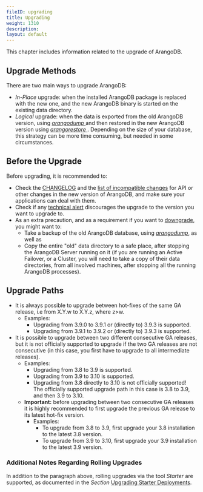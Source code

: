 ```yaml
---
fileID: upgrading
title: Upgrading
weight: 1310
description: 
layout: default
---
```

This chapter includes information related to the upgrade of ArangoDB.

## Upgrade Methods

There are two main ways to upgrade ArangoDB:

- _In-Place_ upgrade: when the installed ArangoDB package is replaced with the new one, and
  the new ArangoDB binary is started on the existing data directory.
- _Logical_ upgrade: when the data is exported from the old ArangoDB version,
  using [_arangodump_ ](../programs-tools/arangodump/) and then restored in
  the new ArangoDB version using [_arangorestore_ ](../programs-tools/arangorestore/).
  Depending on the size of your database, this strategy can be more time consuming,
  but needed in some circumstances.

## Before the Upgrade

Before upgrading, it is recommended to:

- Check the [CHANGELOG](../release-notes/#changelogs) and the
  [list of incompatible changes](../release-notes/#incompatible-changes)
  for API or other changes in the new version of ArangoDB, and make sure your applications
  can deal with them.
- Check if any [technical alert](https://www.arangodb.com/alerts/)
  discourages the upgrade to the version you want to upgrade to.
- As an extra precaution, and as a requirement if you want to [downgrade](../downgrading/),
  you might want to:
  - Take a backup of the old ArangoDB database, using [_arangodump_](../programs-tools/arangodump/),
    as well as
  - Copy the entire "old" data directory to a safe place, after stopping the ArangoDB Server
    running on it (if you are running an Active Failover, or a Cluster, you will need to take
    a copy of their data directories, from all involved machines, after stopping all the running
    ArangoDB processes).

## Upgrade Paths

- It is always possible to upgrade between hot-fixes of the same GA release, i.e
  from X.Y.w to X.Y.z, where z>w.
  - Examples:
    - Upgrading from 3.9.0 to 3.9.1 or (directly to) 3.9.3 is supported.
    - Upgrading from 3.9.1 to 3.9.2 or (directly to) 3.9.3 is supported.
- It is possible to upgrade between two different consecutive GA releases, but it is
  not officially supported to upgrade if the two GA releases are not consecutive
  (in this case, you first have to upgrade to all intermediate releases).
  - Examples:
    - Upgrading from 3.8 to 3.9 is supported.
    - Upgrading from 3.9 to 3.10 is supported.
    - Upgrading from 3.8 directly to 3.10 is not officially supported!
      The officially supported upgrade path in this case is 3.8 to 3.9, and then
      3.9 to 3.10.
  - **Important:** before upgrading between two consecutive GA releases it is highly
    recommended to first upgrade the previous GA release to its latest hot-fix version.
    - Examples:
      - To upgrade from 3.8 to 3.9, first upgrade your 3.8 installation to
        the latest 3.8 version.
      - To upgrade from 3.9 to 3.10, first upgrade your 3.9 installation to
        the latest 3.9 version.

### Additional Notes Regarding Rolling Upgrades

In addition to the paragraph above, rolling upgrades via the tool _Starter_ are supported,
as documented in the _Section_ [Upgrading Starter Deployments](upgrading-starter).